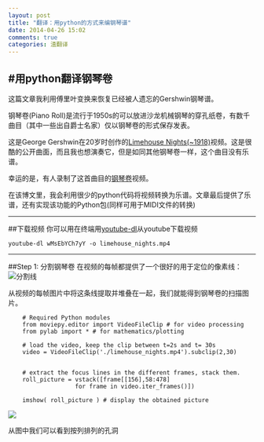 ```yaml
---
layout: post
title: "翻译：用python的方式来编钢琴谱"
date: 2014-04-26 15:02
comments: true
categories: 渣翻译
---
```


#用python翻译钢琴卷
-------------------
这篇文章我利用傅里叶变换来恢复已经被人遗忘的Gershwin钢琴谱。

钢琴卷(Piano Roll)是流行于1950s的可以放进沙龙机械钢琴的穿孔纸卷，有数千曲目（其中一些出自爵士名家）仅以钢琴卷的形式保存发表。
<!--more-->
这是George Gershwin在20岁时创作的[Limehouse Nights(~1918)](https://www.youtube.com/watch?feature=player_embedded&v=VjkS-XHScXU>)视频。这是很酷的公开曲面，而且我也想演奏它，但是如同其他钢琴卷一样，这个曲目没有乐谱。

幸运的是，有人录制了这首曲目的[钢琴卷](https://www.youtube.com/watch?feature=player_embedded&v=wMsEbYCh7yY)视频。

在该博文里，我会利用很少的python代码将视频转换为乐谱。文章最后提供了乐谱，还有实现该功能的Python包(同样可用于MIDI文件的转换)

--------------------------
##下载视频
你可以用在终端用[youtube-dl](http://zulko.github.io/blog/2014/02/12/transcribing-piano-rolls/)从youtube下载视频

	youtube-dl wMsEbYCh7yY -o limehouse_nights.mp4
	
---------------------------
##Step 1: 分割钢琴卷
在视频的每帧都提供了一个很好的用于定位的像素线：
![分割线](http://zulko.github.io/images/rolls_transcription/watched_line.jpeg)

从视频的每帧图片中将这条线提取并堆叠在一起，我们就能得到钢琴卷的扫描图片。

		# Required Python modules
		from moviepy.editor import VideoFileClip # for video processing
		from pylab import * # for mathematics/plotting

		# load the video, keep the clip between t=2s and t= 30s
		video = VideoFileClip('./limehouse_nights.mp4').subclip(2,30)


		# extract the focus lines in the different frames, stack them.
		roll_picture = vstack([frame[[156],58:478]
                       for frame in video.iter_frames()])

		imshow( roll_picture ) # display the obtained picture	
![](http://zulko.github.io/images/rolls_transcription/roll_RGB.jpeg)

从图中我们可以看到按列排列的孔洞
